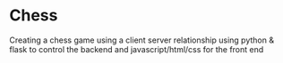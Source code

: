 # Chess

Creating a chess game using a client server relationship using python & flask to control the backend and javascript/html/css for the front end
